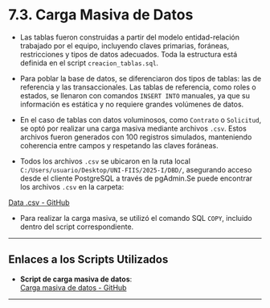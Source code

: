 # 7.3. Carga Masiva de Datos

- Las tablas fueron construidas a partir del modelo entidad-relación trabajado por el equipo, incluyendo claves primarias, foráneas, restricciones y tipos de datos adecuados. Toda la estructura está definida en el script `creacion_tablas.sql`.

- Para poblar la base de datos, se diferenciaron dos tipos de tablas: las de referencia y las transaccionales. Las tablas de referencia, como roles o estados, se llenaron con comandos `INSERT INTO` manuales, ya que su información es estática y no requiere grandes volúmenes de datos.

- En el caso de tablas con datos voluminosos, como `Contrato` o `Solicitud`, se optó por realizar una carga masiva mediante archivos `.csv`. Estos archivos fueron generados con 100 registros simulados, manteniendo coherencia entre campos y respetando las claves foráneas.

- Todos los archivos `.csv` se ubicaron en la ruta local `C:/Users/usuario/Desktop/UNI-FIIS/2025-I/DBD/`, asegurando acceso desde el cliente PostgreSQL a través de pgAdmin.Se puede encontrar los archivos `.csv` en la carpeta: 

[Data .csv - GitHub](https://github.com/fiis-bd251/bd251-grupo4/tree/main/datos)

- Para realizar la carga masiva, se utilizó el comando SQL `COPY`, incluido dentro del script correspondiente.

---

## Enlaces a los Scripts Utilizados

- **Script de carga masiva de datos**:  
[Carga masiva de datos - GitHub](https://github.com/fiis-bd251/bd251-grupo4/blob/main/scripts_db_gs/carga_masiva_datos.sql)

---
